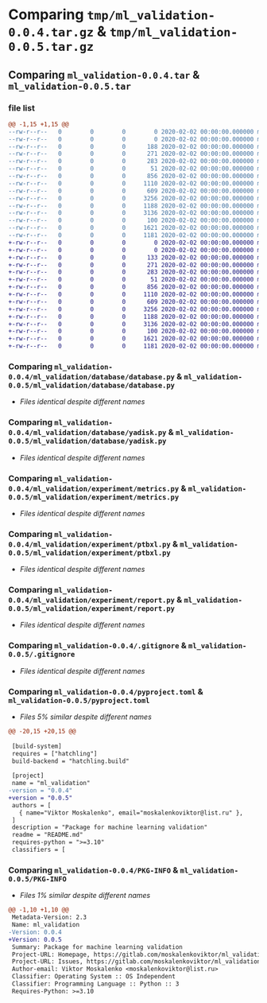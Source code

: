 # Comparing `tmp/ml_validation-0.0.4.tar.gz` & `tmp/ml_validation-0.0.5.tar.gz`

## Comparing `ml_validation-0.0.4.tar` & `ml_validation-0.0.5.tar`

### file list

```diff
@@ -1,15 +1,15 @@
--rw-r--r--   0        0        0        0 2020-02-02 00:00:00.000000 ml_validation-0.0.4/ml_validation/__init__.py
--rw-r--r--   0        0        0        0 2020-02-02 00:00:00.000000 ml_validation-0.0.4/ml_validation/validation.py
--rw-r--r--   0        0        0      188 2020-02-02 00:00:00.000000 ml_validation-0.0.4/ml_validation/callable/__init__.py
--rw-r--r--   0        0        0      271 2020-02-02 00:00:00.000000 ml_validation-0.0.4/ml_validation/callable/dummy.py
--rw-r--r--   0        0        0      283 2020-02-02 00:00:00.000000 ml_validation-0.0.4/ml_validation/callable/torch.py
--rw-r--r--   0        0        0       51 2020-02-02 00:00:00.000000 ml_validation-0.0.4/ml_validation/database/__init__.py
--rw-r--r--   0        0        0      856 2020-02-02 00:00:00.000000 ml_validation-0.0.4/ml_validation/database/database.py
--rw-r--r--   0        0        0     1110 2020-02-02 00:00:00.000000 ml_validation-0.0.4/ml_validation/database/yadisk.py
--rw-r--r--   0        0        0      609 2020-02-02 00:00:00.000000 ml_validation-0.0.4/ml_validation/experiment/metrics.py
--rw-r--r--   0        0        0     3256 2020-02-02 00:00:00.000000 ml_validation-0.0.4/ml_validation/experiment/ptbxl.py
--rw-r--r--   0        0        0     1188 2020-02-02 00:00:00.000000 ml_validation-0.0.4/ml_validation/experiment/report.py
--rw-r--r--   0        0        0     3136 2020-02-02 00:00:00.000000 ml_validation-0.0.4/.gitignore
--rw-r--r--   0        0        0      100 2020-02-02 00:00:00.000000 ml_validation-0.0.4/README.md
--rw-r--r--   0        0        0     1621 2020-02-02 00:00:00.000000 ml_validation-0.0.4/pyproject.toml
--rw-r--r--   0        0        0     1181 2020-02-02 00:00:00.000000 ml_validation-0.0.4/PKG-INFO
+-rw-r--r--   0        0        0        0 2020-02-02 00:00:00.000000 ml_validation-0.0.5/ml_validation/__init__.py
+-rw-r--r--   0        0        0        0 2020-02-02 00:00:00.000000 ml_validation-0.0.5/ml_validation/validation.py
+-rw-r--r--   0        0        0      133 2020-02-02 00:00:00.000000 ml_validation-0.0.5/ml_validation/callable/__init__.py
+-rw-r--r--   0        0        0      271 2020-02-02 00:00:00.000000 ml_validation-0.0.5/ml_validation/callable/dummy.py
+-rw-r--r--   0        0        0      283 2020-02-02 00:00:00.000000 ml_validation-0.0.5/ml_validation/callable/torch.py
+-rw-r--r--   0        0        0       51 2020-02-02 00:00:00.000000 ml_validation-0.0.5/ml_validation/database/__init__.py
+-rw-r--r--   0        0        0      856 2020-02-02 00:00:00.000000 ml_validation-0.0.5/ml_validation/database/database.py
+-rw-r--r--   0        0        0     1110 2020-02-02 00:00:00.000000 ml_validation-0.0.5/ml_validation/database/yadisk.py
+-rw-r--r--   0        0        0      609 2020-02-02 00:00:00.000000 ml_validation-0.0.5/ml_validation/experiment/metrics.py
+-rw-r--r--   0        0        0     3256 2020-02-02 00:00:00.000000 ml_validation-0.0.5/ml_validation/experiment/ptbxl.py
+-rw-r--r--   0        0        0     1188 2020-02-02 00:00:00.000000 ml_validation-0.0.5/ml_validation/experiment/report.py
+-rw-r--r--   0        0        0     3136 2020-02-02 00:00:00.000000 ml_validation-0.0.5/.gitignore
+-rw-r--r--   0        0        0      100 2020-02-02 00:00:00.000000 ml_validation-0.0.5/README.md
+-rw-r--r--   0        0        0     1621 2020-02-02 00:00:00.000000 ml_validation-0.0.5/pyproject.toml
+-rw-r--r--   0        0        0     1181 2020-02-02 00:00:00.000000 ml_validation-0.0.5/PKG-INFO
```

### Comparing `ml_validation-0.0.4/ml_validation/database/database.py` & `ml_validation-0.0.5/ml_validation/database/database.py`

 * *Files identical despite different names*

### Comparing `ml_validation-0.0.4/ml_validation/database/yadisk.py` & `ml_validation-0.0.5/ml_validation/database/yadisk.py`

 * *Files identical despite different names*

### Comparing `ml_validation-0.0.4/ml_validation/experiment/metrics.py` & `ml_validation-0.0.5/ml_validation/experiment/metrics.py`

 * *Files identical despite different names*

### Comparing `ml_validation-0.0.4/ml_validation/experiment/ptbxl.py` & `ml_validation-0.0.5/ml_validation/experiment/ptbxl.py`

 * *Files identical despite different names*

### Comparing `ml_validation-0.0.4/ml_validation/experiment/report.py` & `ml_validation-0.0.5/ml_validation/experiment/report.py`

 * *Files identical despite different names*

### Comparing `ml_validation-0.0.4/.gitignore` & `ml_validation-0.0.5/.gitignore`

 * *Files identical despite different names*

### Comparing `ml_validation-0.0.4/pyproject.toml` & `ml_validation-0.0.5/pyproject.toml`

 * *Files 5% similar despite different names*

```diff
@@ -20,15 +20,15 @@
 
 [build-system]
 requires = ["hatchling"]
 build-backend = "hatchling.build"
 
 [project]
 name = "ml_validation"
-version = "0.0.4"
+version = "0.0.5"
 authors = [
   { name="Viktor Moskalenko", email="moskalenkoviktor@list.ru" },
 ]
 description = "Package for machine learning validation"
 readme = "README.md"
 requires-python = ">=3.10"
 classifiers = [
```

### Comparing `ml_validation-0.0.4/PKG-INFO` & `ml_validation-0.0.5/PKG-INFO`

 * *Files 1% similar despite different names*

```diff
@@ -1,10 +1,10 @@
 Metadata-Version: 2.3
 Name: ml_validation
-Version: 0.0.4
+Version: 0.0.5
 Summary: Package for machine learning validation
 Project-URL: Homepage, https://gitlab.com/moskalenkoviktor/ml_validation
 Project-URL: Issues, https://gitlab.com/moskalenkoviktor/ml_validation/-/issues
 Author-email: Viktor Moskalenko <moskalenkoviktor@list.ru>
 Classifier: Operating System :: OS Independent
 Classifier: Programming Language :: Python :: 3
 Requires-Python: >=3.10
```


